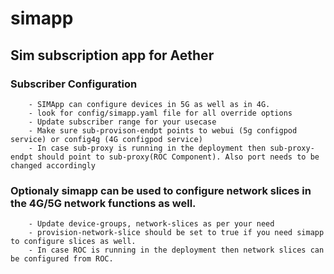 <!--
Copyright 2021-present Open Networking Foundation
SPDX-License-Identifier: Apache-2.0
SPDX-License-Identifier: LicenseRef-ONF-Member-Only-1.0
-->

# simapp
## Sim subscription app for Aether
### Subscriber Configuration
        - SIMApp can configure devices in 5G as well as in 4G.
        - look for config/simapp.yaml file for all override options
        - Update subscriber range for your usecase
        - Make sure sub-provison-endpt points to webui (5g configpod service) or config4g (4G configpod service)
        - In case sub-proxy is running in the deployment then sub-proxy-endpt should point to sub-proxy(ROC Component). Also port needs to be changed accordingly
### Optionaly simapp can be used to configure network slices in the 4G/5G network functions as well.
        - Update device-groups, network-slices as per your need
        - provision-network-slice should be set to true if you need simapp to configure slices as well.
        - In case ROC is running in the deployment then network slices can be configured from ROC.
